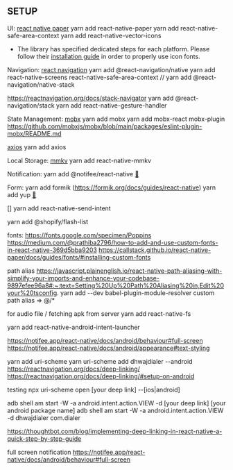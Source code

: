 ## SETUP

UI:
[react native paper](https://callstack.github.io/react-native-paper/docs/guides/getting-started)
yarn add react-native-paper
yarn add react-native-safe-area-context
yarn add react-native-vector-icons 
- The library has specified dedicated steps for each platform. Please follow their [installation guide](https://github.com/oblador/react-native-vector-icons#installation) in order to properly use icon fonts.

Navigation:
[react navigation](https://reactnavigation.org/docs/getting-started/)
yarn add @react-navigation/native
yarn add react-native-screens react-native-safe-area-context
// yarn add @react-navigation/native-stack

https://reactnavigation.org/docs/stack-navigator
yarn add @react-navigation/stack
yarn add react-native-gesture-handler

State Management:
[mobx](https://mobx.js.org/installation.html)
yarn add mobx
yarn add mobx-react
mobx-plugin
https://github.com/mobxjs/mobx/blob/main/packages/eslint-plugin-mobx/README.md



[axios](https://axios-http.com/docs/intro)
yarn add axios

Local Storage:
[mmkv](https://github.com/mrousavy/react-native-mmkv)
yarn add react-native-mmkv

Notification:
yarn add @notifee/react-native [🔗](https://notifee.app/react-native/docs/installation)

Form:
yarn add formik 
(https://formik.org/docs/guides/react-native)
yarn add yup 
[🔗](https://github.com/jquense/yup)

[]
yarn add react-native-send-intent


yarn add @shopify/flash-list


fonts:
https://fonts.google.com/specimen/Poppins
https://medium.com/@prathiba2796/how-to-add-and-use-custom-fonts-in-react-native-369d5bba9203
https://callstack.github.io/react-native-paper/docs/guides/fonts/#installing-custom-fonts



path alias
https://javascript.plainenglish.io/react-native-path-aliasing-with-simplify-your-imports-and-enhance-your-codebase-9897efee96a8#:~:text=Setting%20Up%20Path%20Aliasing%20in,Edit%20your%20tsconfig.
yarn add --dev babel-plugin-module-resolver
custom path alias => @/*


for audio file / fetching apk from server
yarn add react-native-fs

yarn add react-native-android-intent-launcher



https://notifee.app/react-native/docs/android/behaviour#full-screen
https://notifee.app/react-native/docs/android/appearance#text-styling


yarn add uri-scheme
yarn uri-scheme add dhwajdialer --android
https://reactnavigation.org/docs/deep-linking/
https://reactnavigation.org/docs/deep-linking/#setup-on-android

testing
npx uri-scheme open [your deep link] --[ios|android]

adb shell am start -W -a android.intent.action.VIEW -d [your deep link] [your android package name]
adb shell am start -W -a android.intent.action.VIEW -d dhwajdialer com.dialer




https://thoughtbot.com/blog/implementing-deep-linking-in-react-native-a-quick-step-by-step-guide

full screen notification
https://notifee.app/react-native/docs/android/behaviour#full-screen